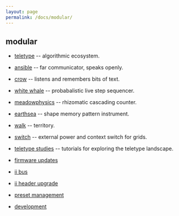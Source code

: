 ```yaml
---
layout: page
permalink: /docs/modular/
---
```


## modular

* [teletype](/docs/modular/teletype) -- algorithmic ecosystem.
* [ansible](/docs/modular/ansible) -- far communicator, speaks openly.
* [crow](/docs/crow) -- listens and remembers bits of text.
* [white whale](/docs/modular/whitewhale) -- probabalistic live step sequencer.
* [meadowphysics](/docs/modular/meadowphysics) -- rhizomatic cascading counter.
* [earthsea](/docs/modular/earthsea) -- shape memory pattern instrument.
* [walk](/docs/modular/walk) -- territory.
* [switch](/docs/modular/switch) -- external power and context switch for grids.

* [teletype studies](/docs/modular/teletype/studies-1) -- tutorials for exploring the teletype landscape.

* [firmware updates](/docs/modular/update)
* [ii bus](/docs/modular/ii)
* [ii header upgrade](/docs/modular/iiheader)
* [preset management](/docs/modular/preset)
* [development](/docs/modular/dev)